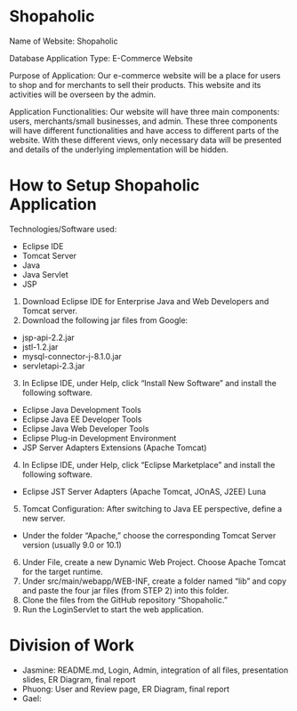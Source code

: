 # Shopaholic
Name of Website: Shopaholic

Database Application Type: E-Commerce Website

Purpose of Application: Our e-commerce website will be a place for users to shop and for merchants to sell their products. This website and its activities will be overseen by the admin. 

Application Functionalities: Our website will have three main components: users, merchants/small businesses, and admin. These three components will have different functionalities and have access to different parts of the website. With these different views, only necessary data will be presented and details of the underlying implementation will be hidden. 

# How to Setup Shopaholic Application

Technologies/Software used: 
- Eclipse IDE
- Tomcat Server
- Java
- Java Servlet
- JSP

1. Download Eclipse IDE for Enterprise Java and Web Developers and Tomcat server.
2. Download the following jar files from Google:
- jsp-api-2.2.jar
- jstl-1.2.jar
- mysql-connector-j-8.1.0.jar
- servletapi-2.3.jar
3. In Eclipse IDE, under Help, click “Install New Software” and install the following software.
- Eclipse Java Development Tools
- Eclipse Java EE Developer Tools
- Eclipse Java Web Developer Tools
- Eclipse Plug-in Development Environment
- JSP Server Adapters Extensions (Apache Tomcat)
4. In Eclipse IDE, under Help, click “Eclipse Marketplace” and install the following software.
- Eclipse JST Server Adapters (Apache Tomcat, JOnAS, J2EE) Luna
5. Tomcat Configuration: After switching to Java EE perspective, define a new server.
- Under the folder “Apache,” choose the corresponding Tomcat Server version (usually 9.0 or 10.1)
6. Under File, create a new Dynamic Web Project. Choose Apache Tomcat for the target runtime.
7. Under src/main/webapp/WEB-INF, create a folder named “lib” and copy and paste the four jar files (from STEP 2) into this folder.
8. Clone the files from the GitHub repository “Shopaholic.”
9. Run the LoginServlet to start the web application.

# Division of Work
- Jasmine: README.md, Login, Admin, integration of all files, presentation slides, ER Diagram, final report
- Phuong: User and Review page, ER Diagram, final report
- Gael: 
